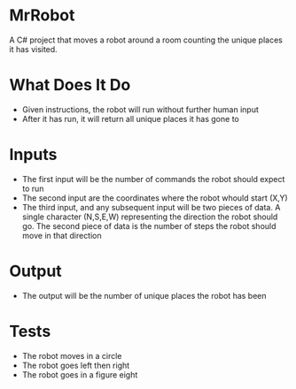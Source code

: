 # MrRobot

A C# project that moves a robot around a room counting the unique places it has visited.

# What Does It Do

  - Given instructions, the robot will run without further human input
  - After it has run, it will return all unique places it has gone to


# Inputs

  - The first input will be the number of commands the robot should expect to run
  - The second input are the coordinates where the robot whould start (X,Y)
  - The third input, and any subsequent input will be two pieces of data. A single character (N,S,E,W) representing the direction the robot should go. The second piece of data is the number of steps the robot should move in that direction


# Output

  - The output will be the number of unique places the robot has been

# Tests
  - The robot moves in a circle
  - The robot goes left then right
  - The robot goes in a figure eight

